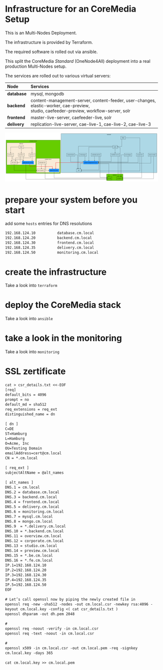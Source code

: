 # Infrastructure for an CoreMedia Setup

This is an Multi-Nodes Deployment.

The infrastructure is provided by Terraform.

The required software is rolled out via ansible.

This split the CoreMedia *Standard* (OneNode4All) deployment into a real production Multi-Nodes setup.

The services are rolled out to various virtual servers:

| Node         | Services |
| :------      | :---------- |
| **database** | mysql, mongodb |
| **backend**  | content-management-server, content-feeder, user-changes, elastic-worker, cae-preview,<br> studio, caefeeder-preview, workflow-server, solr |
| **frontend** | master-live-server, caefeeder-live, solr |
| **delivery** | replication-live-server, cae-live-1, cae-live-2, cae-live-3 |

![setup](setup.png)

# prepare your system **before** you start

add some `hosts` entries for DNS resolutions

```
192.168.124.10          database.cm.local
192.168.124.20          backend.cm.local
192.168.124.30          frontend.cm.local
192.168.124.35          delivery.cm.local
192.168.124.50          monitoring.cm.local
```


# create the infrastructure

Take a look into `terraform`

# deploy the CoreMedia stack

Take a look into `ansible`

# take a look in the monitoring

Take a look into `monitoring`


# SSL zertificate

```
cat > csr_details.txt <<-EOF
[req]
default_bits = 4096
prompt = no
default_md = sha512
req_extensions = req_ext
distinguished_name = dn

[ dn ]
C=DE
ST=Hamburg
L=Hamburg
O=Acme, Inc
OU=Testing Domain
emailAddress=cert@cm.local
CN = *.cm.local

[ req_ext ]
subjectAltName = @alt_names

[ alt_names ]
DNS.1 = cm.local
DNS.2 = database.cm.local
DNS.3 = backend.cm.local
DNS.4 = frontend.cm.local
DNS.5 = delivery.cm.local
DNS.6 = monitoring.cm.local
DNS.7 = mysql.cm.local
DNS.8 = mongo.cm.local
DNS.9  = *.delivery.cm.local
DNS.10 = *.backend.cm.local
DNS.11 = overview.cm.local
DNS.12 = corporate.cm.local
DNS.13 = studio.cm.local
DNS.14 = preview.cm.local
DNS.15 = *.be.cm.local
DNS.16 = *.fe.cm.local
IP.1=192.168.124.10
IP.2=192.168.124.20
IP.3=192.168.124.30
IP.4=192.168.124.35
IP.5=192.168.124.50
EOF

# Let’s call openssl now by piping the newly created file in
openssl req -new -sha512 -nodes -out cm.local.csr -newkey rsa:4096 -keyout cm.local.key -config <( cat csr_details.txt )
openssl dhparam -out dh.pem 2048

#
openssl req -noout -verify -in cm.local.csr
openssl req -text -noout -in cm.local.csr

#
openssl x509 -in cm.local.csr -out cm.local.pem -req -signkey cm.local.key -days 365

cat cm.local.key >> cm.local.pem


```

